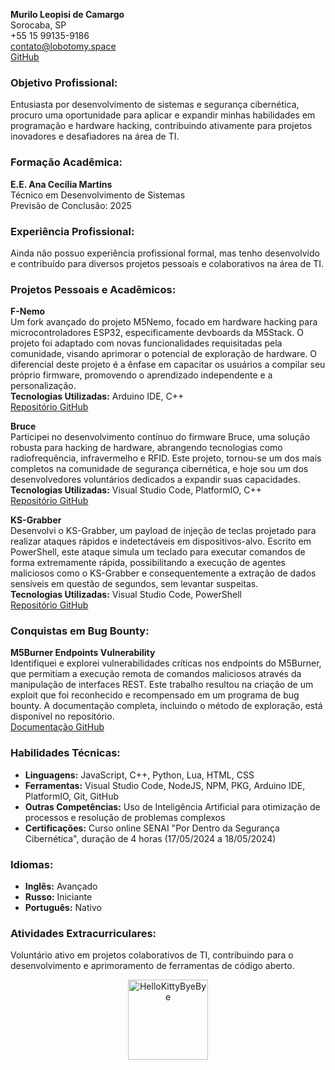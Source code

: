 **Murilo Leopisi de Camargo**  
Sorocaba, SP  
+55 15 99135-9186  
contato@lobotomy.space  
[GitHub](https://github.com/Niximkk)

### **Objetivo Profissional:**
Entusiasta por desenvolvimento de sistemas e segurança cibernética, procuro uma oportunidade para aplicar e expandir minhas habilidades em programação e hardware hacking, contribuindo ativamente para projetos inovadores e desafiadores na área de TI.

### **Formação Acadêmica:**
**E.E. Ana Cecília Martins**  
Técnico em Desenvolvimento de Sistemas  
Previsão de Conclusão: 2025

### **Experiência Profissional:**
Ainda não possuo experiência profissional formal, mas tenho desenvolvido e contribuído para diversos projetos pessoais e colaborativos na área de TI.

### **Projetos Pessoais e Acadêmicos:**

**F-Nemo**  
Um fork avançado do projeto M5Nemo, focado em hardware hacking para microcontroladores ESP32, especificamente devboards da M5Stack. O projeto foi adaptado com novas funcionalidades requisitadas pela comunidade, visando aprimorar o potencial de exploração de hardware. O diferencial deste projeto é a ênfase em capacitar os usuários a compilar seu próprio firmware, promovendo o aprendizado independente e a personalização.  
**Tecnologias Utilizadas:** Arduino IDE, C++  
[Repositório GitHub](https://github.com/Niximkk/f-nemo)

**Bruce**  
Participei no desenvolvimento contínuo do firmware Bruce, uma solução robusta para hacking de hardware, abrangendo tecnologias como radiofrequência, infravermelho e RFID. Este projeto, tornou-se um dos mais completos na comunidade de segurança cibernética, e hoje sou um dos desenvolvedores voluntários dedicados a expandir suas capacidades.  
**Tecnologias Utilizadas:** Visual Studio Code, PlatformIO, C++  
[Repositório GitHub](https://github.com/Niximkk/LilBruce)

**KS-Grabber**  
Desenvolvi o KS-Grabber, um payload de injeção de teclas projetado para realizar ataques rápidos e indetectáveis em dispositivos-alvo. Escrito em PowerShell, este ataque simula um teclado para executar comandos de forma extremamente rápida, possibilitando a execução de agentes maliciosos como o KS-Grabber e consequentemente a extração de dados sensíveis em questão de segundos, sem levantar suspeitas.  
**Tecnologias Utilizadas:** Visual Studio Code, PowerShell  
[Repositório GitHub](https://github.com/Niximkk/ks-grabber)

### **Conquistas em Bug Bounty:**

**M5Burner Endpoints Vulnerability**  
Identifiquei e explorei vulnerabilidades críticas nos endpoints do M5Burner, que permitiam a execução remota de comandos maliciosos através da manipulação de interfaces REST. Este trabalho resultou na criação de um exploit que foi reconhecido e recompensado em um programa de bug bounty. A documentação completa, incluindo o método de exploração, está disponível no repositório.  
[Documentação GitHub](https://github.com/Niximkk/m5burner-endpoints)

### **Habilidades Técnicas:**
- **Linguagens:** JavaScript, C++, Python, Lua, HTML, CSS
- **Ferramentas:** Visual Studio Code, NodeJS, NPM, PKG, Arduino IDE, PlatformIO, Git, GitHub
- **Outras Competências:** Uso de Inteligência Artificial para otimização de processos e resolução de problemas complexos
- **Certificações:** Curso online SENAI "Por Dentro da Segurança Cibernética", duração de 4 horas (17/05/2024 a 18/05/2024)

### **Idiomas:**
- **Inglês:** Avançado
- **Russo:** Iniciante
- **Português:** Nativo

### **Atividades Extracurriculares:**
Voluntário ativo em projetos colaborativos de TI, contribuindo para o desenvolvimento e aprimoramento de ferramentas de código aberto.

<p align="center">
  <a href="https://emoji.gg/emoji/5349-hellokittybyebye">
    <img src="https://cdn3.emoji.gg/emojis/5349-hellokittybyebye.png" width="128px" height="128px" alt="HelloKittyByeBye">
  </a>
</p>

